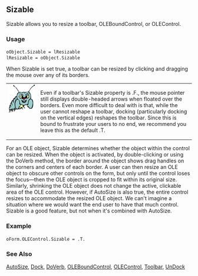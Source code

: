 ## Sizable

Sizable allows you to resize a toolbar, OLEBoundControl, or OLEControl.

### Usage

```foxpro
oObject.Sizable = lResizable
lResizable = oObject.Sizable
```

When Sizable is set true, a toolbar can be resized by clicking and dragging the mouse over any of its borders.

<table>
<tr>
  <td width="17%" valign="top">
<img width="95" height="78" src="bug.gif">
  </td>
  <td width="83%">
  <p>Even if a toolbar's Sizable property is .F., the mouse pointer still displays double-headed arrows when floated over the borders. Even more difficult to deal with is that, while the user cannot reshape a toolbar, docking (particularly docking on the vertical edges) reshapes the toolbar. Since this is bound to frustrate your users to no end, we recommend you leave this as the default .T.</p>
  </td>
 </tr>
</table>

For an OLE object, Sizable determines whether the object within the control can be resized. When the object is activated, by double-clicking or using the DoVerb method, the border around the object shows drag handles on the corners and centers of each border. A user can then resize an OLE object to obscure other controls on the form, but only until the control loses the focus&mdash;then the OLE object is cropped to fit within its original size. Similarly, shrinking the OLE object does not change the active, clickable area of the OLE control. However, if AutoSize is also true, the entire control resizes to accommodate the resized OLE object. We can't imagine a situation where we would want the end user to have that much control. Sizable is a good feature, but not when it's combined with AutoSize.

### Example

```foxpro
oForm.OLEControl.Sizable = .T.
```
### See Also

[AutoSize](s4g478.md), [Dock](s4g410.md), [DoVerb](s4g470.md), [OLEBoundControl](s4g518.md), [OLEControl](s4g518.md), [Toolbar](s4g535.md), [UnDock](s4g330.md)